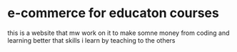 # e-commerce for educaton courses

this is a website that mw work on it to make somne money from coding and learning better that skills i learn by teaching to the others
